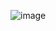 ![image](https://github.com/szpadelinho/arrayChecker/assets/144727634/227e5b7d-f37c-4c44-8b9d-3fc67094460d)
